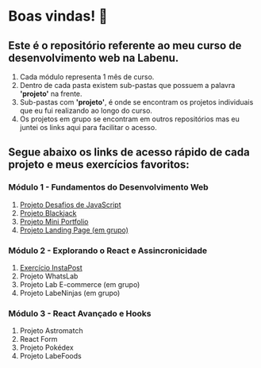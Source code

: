 # Boas vindas! 👋

## Este é o repositório referente ao meu curso de desenvolvimento web na Labenu.

1. Cada módulo representa 1 mês de curso. 
2. Dentro de cada pasta existem sub-pastas que possuem a palavra **'projeto'** na frente. 
3. Sub-pastas com **'projeto'**, é onde se encontram os projetos individuais que eu fui realizando ao longo do curso.
4. Os projetos em grupo se encontram em outros repositórios mas eu juntei os links aqui para facilitar o acesso.

## Segue abaixo os links de acesso rápido de cada projeto e meus exercícios favoritos:

### Módulo 1 - Fundamentos do Desenvolvimento Web

1. [Projeto Desafios de JavaScript](https://github.com/davidshenrique/labenu/tree/master/modulo1/projeto-lista-js)
2. [Projeto Blackjack](https://github.com/davidshenrique/labenu/tree/master/modulo1/projeto-blackjack)
3. [Projeto Mini Portfolio](https://github.com/davidshenrique/labenu/tree/master/modulo1/projeto-portfolio)
4. [Projeto Landing Page (em grupo)](https://github.com/future4code/Alves-landing-page4)

### Módulo 2 - Explorando o React e Assincronicidade

1. [Exercício InstaPost](https://github.com/davidshenrique/labenu/tree/master/modulo2/estados-insta4)
2. Projeto WhatsLab
3. Projeto Lab E-commerce (em grupo)
4. Projeto LabeNinjas (em grupo)

### Módulo 3 - React Avançado e Hooks

1. Projeto Astromatch
2. React Form
3. Projeto Pokédex
4. Projeto LabeFoods
